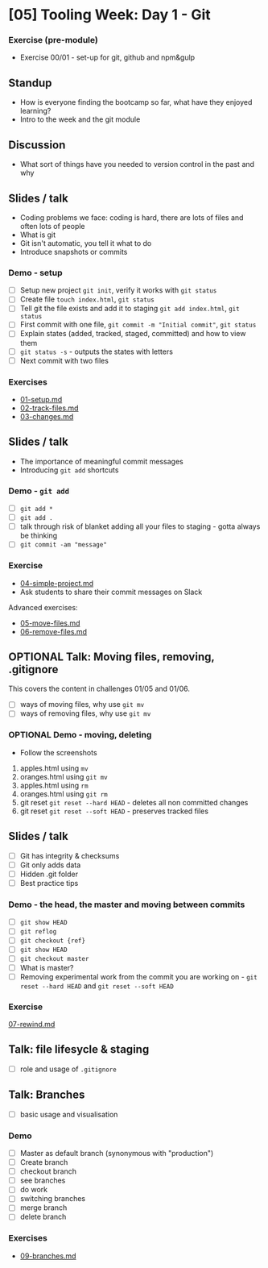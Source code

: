 # [05] Tooling Week: Day 1 - Git

### Exercise (pre-module)
- Exercise 00/01 - set-up for git, github and npm&gulp

## Standup
- How is everyone finding the bootcamp so far, what have they enjoyed learning?
- Intro to the week and the git module

## Discussion
- What sort of things have you needed to version control in the past and why

## Slides / talk 
- Coding problems we face: coding is hard, there are lots of files and often lots of people
- What is git
- Git isn't automatic, you tell it what to do
- Introduce snapshots or commits

### Demo - setup 
- [ ] Setup new project `git init`, verify it works with `git status`
- [ ] Create file `touch index.html`, `git status`
- [ ] Tell git the file exists and add it to staging `git add index.html`, `git status`
- [ ] First commit with one file, `git commit -m "Initial commit"`, `git status`
- [ ] Explain states (added, tracked, staged, committed) and how to view them
- [ ] `git status -s` - outputs the states with letters
- [ ] Next commit with two files

### Exercises
- [01-setup.md](../challenges/01/01-setup.md)
- [02-track-files.md](../challenges/01/02-track-files.md)
- [03-changes.md](../challenges/01/03-changes.md)

## Slides / talk
- The importance of meaningful commit messages
- Introducing `git add` shortcuts

### Demo - `git add`
- [ ] `git add *`
- [ ] `git add .`
- [ ] talk through risk of blanket adding all your files to staging - gotta always be thinking
- [ ] `git commit -am "message"`

### Exercise
- [04-simple-project.md](../challenges/01/04-simple-project.md)
- Ask students to share their commit messages on Slack

Advanced exercises: 
- [05-move-files.md](../challenges/01/05-move-files.md)
- [06-remove-files.md](../challenges/01/06-remove-files.md)

## OPTIONAL Talk: Moving files, removing, .gitignore

This covers the content in challenges 01/05 and 01/06.

- [ ] ways of moving files, why use `git mv`
- [ ] ways of removing files, why use `git mv`

### OPTIONAL Demo - moving, deleting
- Follow the screenshots
1) apples.html using `mv`
2) oranges.html using `git mv`
3) apples.html using `rm`
4) oranges.html using `git rm`
5) git reset `git reset --hard HEAD` - deletes all non committed changes
6) git reset `git reset --soft HEAD` - preserves tracked files


## Slides / talk
- [ ] Git has integrity & checksums
- [ ] Git only adds data
- [ ] Hidden .git folder
- [ ] Best practice tips

### Demo - the head, the master and moving between commits
- [ ] `git show HEAD`
- [ ] `git reflog`
- [ ] `git checkout {ref}`
- [ ] `git show HEAD`
- [ ] `git checkout master`
- [ ] What is master?
- [ ] Removing experimental work from the commit you are working on - `git reset --hard HEAD` and `git reset --soft HEAD`

### Exercise
[07-rewind.md](../challenges/01/07-rewind.md)


## Talk: file lifesycle & staging
- [ ] role and usage of `.gitignore`

## Talk: Branches

- [ ] basic usage and visualisation

### Demo

- [ ] Master as default branch (synonymous with "production")
- [ ] Create branch
- [ ] checkout branch
- [ ] see branches
- [ ] do work
- [ ] switching branches
- [ ] merge branch
- [ ] delete branch

### Exercises

- [09-branches.md](../challenges/01/09-branches.md)
